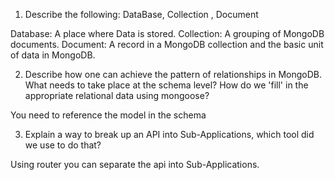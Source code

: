 1. Describe the following: DataBase, Collection , Document

  Database: A place where Data is stored.
  Collection: A grouping of MongoDB documents.
  Document: A record in a MongoDB collection and the basic unit of data in MongoDB.

2. Describe how one can achieve the pattern of relationships in MongoDB. What needs to take place at the schema level? How do we 'fill' in the appropriate relational data using mongoose?

  You need to reference the model in the schema

3. Explain a way to break up an API into Sub-Applications, which tool did we use to do that?

  Using router you can separate the api into Sub-Applications.
